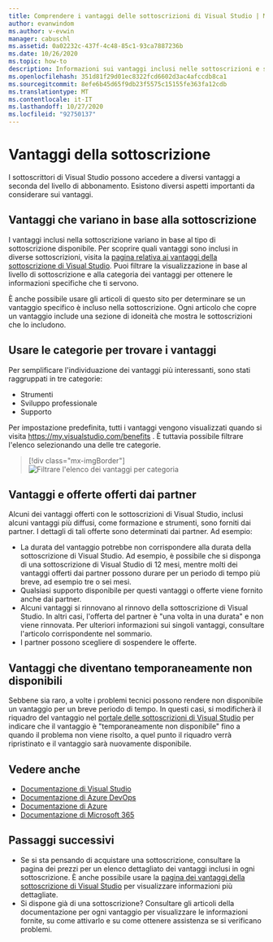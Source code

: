 ```yaml
---
title: Comprendere i vantaggi delle sottoscrizioni di Visual Studio | Microsoft Docs
author: evanwindom
ms.author: v-evwin
manager: cabuschl
ms.assetid: 0a02232c-437f-4c48-85c1-93ca7887236b
ms.date: 10/26/2020
ms.topic: how-to
description: Informazioni sui vantaggi inclusi nelle sottoscrizioni e su come attivarli.
ms.openlocfilehash: 351d81f29d01ec8322fcd6602d3ac4afccdb8ca1
ms.sourcegitcommit: 8efe6b45d65f9db23f5575c15155fe363fa12cdb
ms.translationtype: MT
ms.contentlocale: it-IT
ms.lasthandoff: 10/27/2020
ms.locfileid: "92750137"
---
```

# <a name="about-your-subscription-benefits"></a>Vantaggi della sottoscrizione
I sottoscrittori di Visual Studio possono accedere a diversi vantaggi a seconda del livello di abbonamento. Esistono diversi aspetti importanti da considerare sui vantaggi.

## <a name="benefits-that-vary-based-on-your-subscription"></a>Vantaggi che variano in base alla sottoscrizione 
I vantaggi inclusi nella sottoscrizione variano in base al tipo di sottoscrizione disponibile. Per scoprire quali vantaggi sono inclusi in diverse sottoscrizioni, visita la [pagina relativa ai vantaggi della sottoscrizione di Visual Studio](https://visualstudio.microsoft.com/vs/benefits/). Puoi filtrare la visualizzazione in base al livello di sottoscrizione e alla categoria dei vantaggi per ottenere le informazioni specifiche che ti servono. 

È anche possibile usare gli articoli di questo sito per determinare se un vantaggio specifico è incluso nella sottoscrizione. Ogni articolo che copre un vantaggio include una sezione di idoneità che mostra le sottoscrizioni che lo includono.

## <a name="use-categories-to-help-find-benefits"></a>Usare le categorie per trovare i vantaggi
Per semplificare l'individuazione dei vantaggi più interessanti, sono stati raggruppati in tre categorie: 
- Strumenti
- Sviluppo professionale
- Supporto

Per impostazione predefinita, tutti i vantaggi vengono visualizzati quando si visita <https://my.visualstudio.com/benefits> . È tuttavia possibile filtrare l'elenco selezionando una delle tre categorie.

   > [!div class="mx-imgBorder"]
   > ![Filtrare l'elenco dei vantaggi per categoria](_img/about-benefits/categories.png "Scegliere una categoria per filtrare l'elenco dei vantaggi disponibili.")

## <a name="benefits-and-offers-provided-by-partners"></a>Vantaggi e offerte offerti dai partner
Alcuni dei vantaggi offerti con le sottoscrizioni di Visual Studio, inclusi alcuni vantaggi più diffusi, come formazione e strumenti, sono forniti dai partner. I dettagli di tali offerte sono determinati dai partner. Ad esempio:
- La durata del vantaggio potrebbe non corrispondere alla durata della sottoscrizione di Visual Studio. Ad esempio, è possibile che si disponga di una sottoscrizione di Visual Studio di 12 mesi, mentre molti dei vantaggi offerti dai partner possono durare per un periodo di tempo più breve, ad esempio tre o sei mesi.
- Qualsiasi supporto disponibile per questi vantaggi o offerte viene fornito anche dai partner.
- Alcuni vantaggi si rinnovano al rinnovo della sottoscrizione di Visual Studio. In altri casi, l'offerta del partner è "una volta in una durata" e non viene rinnovata. Per ulteriori informazioni sui singoli vantaggi, consultare l'articolo corrispondente nel sommario.
- I partner possono scegliere di sospendere le offerte. 

## <a name="benefits-that-become-temporarily-unavailable"></a>Vantaggi che diventano temporaneamente non disponibili
Sebbene sia raro, a volte i problemi tecnici possono rendere non disponibile un vantaggio per un breve periodo di tempo. In questi casi, si modificherà il riquadro del vantaggio nel [portale delle sottoscrizioni di Visual Studio](https://my.visualstudio.com/benefits) per indicare che il vantaggio è "temporaneamente non disponibile" fino a quando il problema non viene risolto, a quel punto il riquadro verrà ripristinato e il vantaggio sarà nuovamente disponibile.

## <a name="see-also"></a>Vedere anche
- [Documentazione di Visual Studio](/visualstudio/)
- [Documentazione di Azure DevOps](/azure/devops/)
- [Documentazione di Azure](/azure/)
- [Documentazione di Microsoft 365](/microsoft-365/)

## <a name="next-steps"></a>Passaggi successivi
- Se si sta pensando di acquistare una sottoscrizione, consultare la pagina dei prezzi per un elenco dettagliato dei vantaggi inclusi in ogni sottoscrizione. È anche possibile usare la [pagina dei vantaggi della sottoscrizione di Visual Studio](https://visualstudio.microsoft.com/vs/benefits/) per visualizzare informazioni più dettagliate.
- Si dispone già di una sottoscrizione?  Consultare gli articoli della documentazione per ogni vantaggio per visualizzare le informazioni fornite, su come attivarlo e su come ottenere assistenza se si verificano problemi. 
